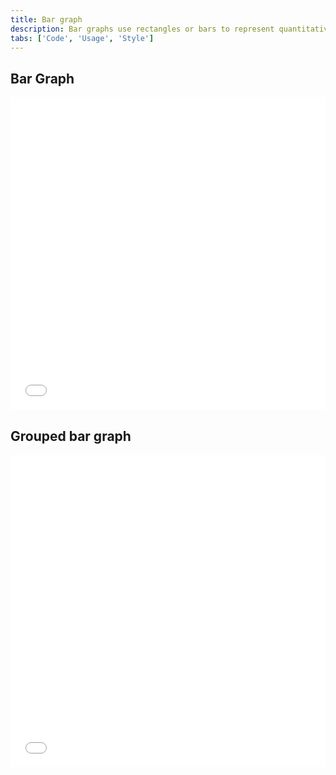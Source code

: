 ```yaml
---
title: Bar graph
description: Bar graphs use rectangles or bars to represent quantitative information. Bars make it easy to identify individual values and compare them as each bar is visually distinct.
tabs: ['Code', 'Usage', 'Style']
---
```


<h2>Bar Graph</h2>
<grid-wrapper>
<iframe height='500' scrolling='no' title='Bar Graph' src='//codepen.io/team/carbon/embed/OzBKKN/?height=265&theme-id=30962default-tab=js,result&embed-version=2' frameborder='no' allowtransparency='true' allowfullscreen='true' style='width: 100%;'>See the Pen <a href='https://codepen.io/team/carbon/pen/OzBKKN/'>Bar Graph</a> by Carbon Design System (<a href='https://codepen.io/carbon'>@carbon</a>) on <a href='https://codepen.io'>CodePen</a>.
</iframe>
</grid-wrapper>

<h2>Grouped bar graph</h2>
<grid-wrapper>
<iframe height='500' scrolling='no' title='Grouped bar graph' src='//codepen.io/team/carbon/embed/QaJYpg/?height=265&theme-id=30962default-tab=js,result&embed-version=2' frameborder='no' allowtransparency='true' allowfullscreen='true' style='width: 100%;'>See the Pen <a href='https://codepen.io/team/carbon/pen/QaJYpg/'>Grouped Bar Graph</a> by Carbon Design System (<a href='https://codepen.io/carbon'>@carbon</a>) on <a href='https://codepen.io'>CodePen</a>.
</iframe>
</grid-wrapper>

